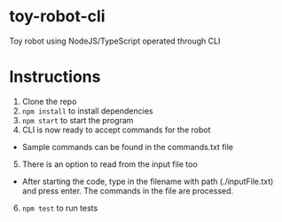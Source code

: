 # toy-robot-cli
Toy robot using NodeJS/TypeScript operated through CLI

# Instructions
1. Clone the repo
2. ```npm install``` to install dependencies
3. ```npm start``` to start the program
4. CLI is now ready to accept commands for the robot
* Sample commands can be found in the commands.txt file
5. There is an option to read from the input file too
* After starting the code, type in the filename with path (./inputFile.txt) and press enter. The commands in the file are processed.
6. ```npm test``` to run tests

